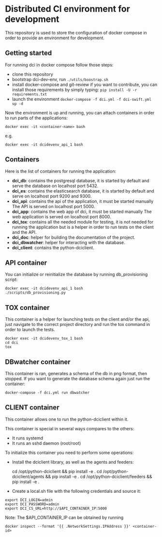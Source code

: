 Distributed CI environment for development
==========================================

This repository is used to store the configuration of docker
compose in order to provide an environment for development.

Getting started
---------------

For running dci in docker compose follow those steps:

 * clone this repository
 * bootstrap dci-dev-env, run ``./utils/boostrap.sh``
 * install docker-compose and git-review if you want to contribute, 
   you can install those requirements by simply typing: 
   `pip install -U -r requirements.txt`
 * launch the environment ``docker-compose -f dci.yml -f dci-swift.yml up -d``

Now the environment is up and running, you can attach containers in order to
run parts of the applications:

    docker exec -it <container-name> bash

e.g.

    docker exec -it dcidevenv_api_1 bash

Containers
----------

Here is the list of containers for running the application:

 * **dci_db**: contains the postgresql database, it is started by default and
   serve the database on localhost port 5432.
 * **dci_es**: contains the elasticsearch database, it is started by default and
   serve on localhost port 9200 and 9300.
 * **dci_api**: contains the api of the application, it must be started manually
   The API is served on localhost port 5000.
 * **dci_app**: contains the web app of dci, it must be started manually
   The web application is served on localhost port 8000.
 * **dci_tox**: contains all the needed module for testing, it is not needed
   for running the application but is a helper in order to run tests
   on the client and the API.
 * **dci_doc**: helper for building the documentation of the project.
 * **dci_dbwatcher**: helper for interacting with the database.
 * **dci_client**: contains the python-dciclient.


API container
-------------

You can initialize or reinitialize the database by running db_provisioning script:

    docker exec -it dcidevenv_api_1 bash
    ./scripts/db_provisioning.py

TOX container
-------------

This container is a helper for launching tests on the client and/or the api, 
just navigate to the correct project directory and run the tox command in order to launch the tests.

    docker exec -it dcidevenv_tox_1 bash
    cd dci
    tox

DBwatcher container
-------------------

This container is ran, generates a schema of the db in png format, then stopped.
If you want to generate the database schema again just run the container:

    docker-compose -f dci.yml run dbwatcher

CLIENT container
----------------

This container allows one to run the python-dciclient within it.

This container is special in several ways compares to the others:

 * It runs systemd
 * It runs an sshd daemon (root/root)

To initialize this container you need to perform some operations:

 * Install the dciclient library, as well as the agents and feeders:

    cd /opt/python-dciclient && pip install -e .
    cd /opt/python-dciclient/agents && pip install -e .
    cd /opt/python-dciclient/feeders && pip install -e .


 * Create a local.sh file with the following credentials and source it:

```shell
export DCI_LOGIN=admin
export DCI_PASSWORD=admin
export DCI_CS_URL=http://$API_CONTAINER_IP:5000
```

Note: The $API_CONTAINER_IP can be obtained by running 

    docker inspect --format '{{ .NetworkSettings.IPAddress }}' <container-id>
